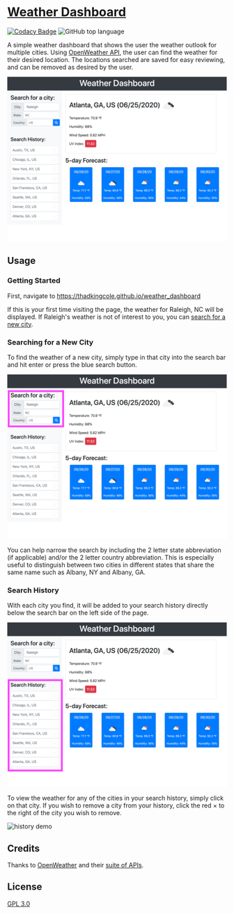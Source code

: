# [Weather Dashboard](https://thadkingcole.github.io/weather_dashboard)

[![Codacy Badge](https://api.codacy.com/project/badge/Grade/35092138d7f24ef8af317d4a8b4c72a6)](https://app.codacy.com/manual/thadkingcole/weather_dashboard?utm_source=github.com&utm_medium=referral&utm_content=thadkingcole/weather_dashboard&utm_campaign=Badge_Grade_Dashboard) ![GitHub top language](https://img.shields.io/github/languages/top/thadkingcole/weather_dashboard)

A simple weather dashboard that shows the user the weather outlook for multiple cities. Using [OpenWeather API](https://openweathermap.org/api), the user can find the weather for their desired location. The locations searched are saved for easy reviewing, and can be removed as desired by the user.

[![main page](./public/images/screenshot.png)](https://thadkingcole.github.io/weather_dashboard)

## Usage

### Getting Started

First, navigate to <https://thadkingcole.github.io/weather_dashboard>

If this is your first time visiting the page, the weather for Raleigh, NC will be displayed. If Raleigh's weather is not of interest to you, you can [search for a new city](#searching-for-a-new-city).

### Searching for a New City

To find the weather of a new city, simply type in that city into the search bar and hit enter or press the blue search button.

![search](./public/images/02_search.png)

You can help narrow the search by including the 2 letter state abbreviation (if applicable) and/or the 2 letter country abbreviation. This is especially useful to distinguish between two cities in different states that share the same name such as Albany, NY and Albany, GA.

### Search History

With each city you find, it will be added to your search history directly below the search bar on the left side of the page.

![history](./public/images/03_history.png)

To view the weather for any of the cities in your search history, simply click on that city. If you wish to remove a city from your history, click the red &times; to the right of the city you wish to remove.

![history demo](./public/images/04_history_demo.gif)

## Credits

Thanks to [OpenWeather](https://openweathermap.org/) and their [suite of APIs](https://openweathermap.org/api).

## License

[GPL 3.0](LICENSE)
